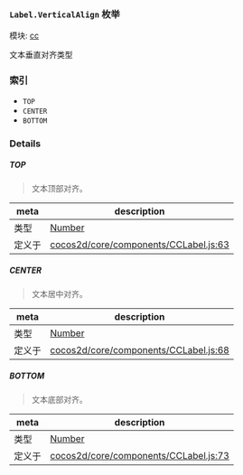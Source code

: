 ### `Label.VerticalAlign` 枚举



模块: [cc](../modules/cc.md)


文本垂直对齐类型


### 索引
  - `TOP`
  - `CENTER`
  - `BOTTOM`

### Details


##### TOP

> 文本顶部对齐。

| meta | description |
|------|-------------|
| 类型 | <a href="https://developer.mozilla.org/en/JavaScript/Reference/Global_Objects/Number" class="crosslink external" target="_blank">Number</a> |
| 定义于 | [cocos2d/core/components/CCLabel.js:63](https://github.com/cocos-creator/engine/blob/4f734a806d1fd7c4073fb064fddc961384fe67af/cocos2d/core/components/CCLabel.js#L63) |



##### CENTER

> 文本居中对齐。

| meta | description |
|------|-------------|
| 类型 | <a href="https://developer.mozilla.org/en/JavaScript/Reference/Global_Objects/Number" class="crosslink external" target="_blank">Number</a> |
| 定义于 | [cocos2d/core/components/CCLabel.js:68](https://github.com/cocos-creator/engine/blob/4f734a806d1fd7c4073fb064fddc961384fe67af/cocos2d/core/components/CCLabel.js#L68) |



##### BOTTOM

> 文本底部对齐。

| meta | description |
|------|-------------|
| 类型 | <a href="https://developer.mozilla.org/en/JavaScript/Reference/Global_Objects/Number" class="crosslink external" target="_blank">Number</a> |
| 定义于 | [cocos2d/core/components/CCLabel.js:73](https://github.com/cocos-creator/engine/blob/4f734a806d1fd7c4073fb064fddc961384fe67af/cocos2d/core/components/CCLabel.js#L73) |


